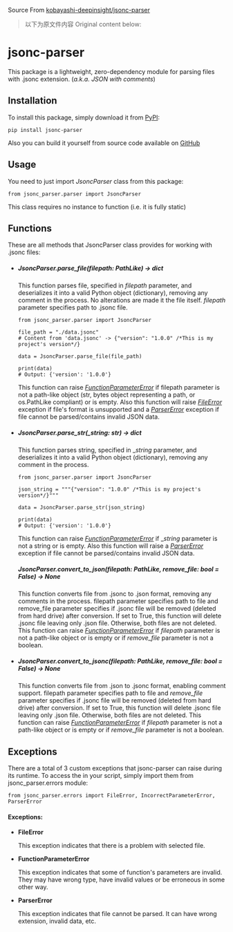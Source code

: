 Source From [kobayashi-deepinsight/jsonc-parser](https://github.com/kobayashi-deepinsight/jsonc-parser)

> 以下为原文件内容
> Original content below:

# jsonc-parser

This package is a lightweight, zero-dependency module for parsing files with .jsonc extension. (<i>a.k.a. JSON with comments</i>)

## Installation

To install this package, simply download it from [PyPI](https://pypi.org/project/jsonc-parser):

    pip install jsonc-parser

Also you can build it yourself from source code available on [GitHub](https://github.com/NickolaiBeloguzov/jsonc-parser)

## Usage

You need to just import _JsoncParser_ class from this package:

    from jsonc_parser.parser import JsoncParser

This class requires no instance to function (i.e. it is fully static)

## Functions

These are all methods that JsoncParser class provides for working with .jsonc files:

-   ##### JsoncParser.parse_file(filepath: PathLike) -> dict

    This function parses file, specified in _filepath_ parameter, and deserializes it into a valid Python object (dictionary), removing any comment in the process. No alterations are made it the file itself. _filepath_ parameter specifies path to .jsonc file.

        from jsonc_parser.parser import JsoncParser

        file_path = "./data.jsonc"
        # Content from 'data.jsonc' -> {"version": "1.0.0" /*This is my project's version*/}

        data = JsoncParser.parse_file(file_path)

        print(data)
        # Output: {'version': '1.0.0'}

    This function can raise _[FunctionParameterError](#exc-function-parameter-error)_ if filepath parameter is not a path-like object (str, bytes object representing a path, or os.PathLike compliant) or is empty. Also this function will raise _[FileError](#exc-file-error)_ exception if file's format is unsupported and a _[ParserError](#exc-parser-error)_ exception if file cannot be parsed/contains invalid JSON data.

-   ##### JsoncParser.parse_str(_string: str) -> dict

    This function parses string, specified in __string_ parameter, and deserializes it into a valid Python object (dictionary), removing any comment in the process.

        from jsonc_parser.parser import JsoncParser

        json_string = """{"version": "1.0.0" /*This is my project's version*/}"""

        data = JsoncParser.parse_str(json_string)

        print(data)
        # Output: {'version': '1.0.0'}

    This function can raise _[FunctionParameterError](#exc-function-parameter-error)_ if __string_ parameter is not a string or is empty. Also this function will raise a _[ParserError](#exc-parser-error)_ exception if file cannot be parsed/contains invalid JSON data.

    ##### JsoncParser.convert_to_json(filepath: PathLike, remove_file: bool = False) -> None
    This function converts file from .jsonc to .json format, removing any comments in the process. filepath parameter specifies path to file and remove_file parameter specifies if .jsonc file will be removed (deleted from hard drive) after conversion. If set to True, this function will delete .jsonc file leaving only .json file. Otherwise, both files are not deleted. This function can raise _[FunctionParameterError](#exc-function-parameter-error)_ if _filepath_ parameter is not a path-like object or is empty or if _remove_file_ parameter is not a boolean.

-   ##### JsoncParser.convert_to_jsonc(filepath: PathLike, remove_file: bool = False) -> None
    This function converts file from .json to .jsonc format, enabling comment support. filepath parameter specifies path to file and _remove_file_ parameter specifies if .jsonc file will be removed (deleted from hard drive) after conversion. If set to True, this function will delete .jsonc file leaving only .json file. Otherwise, both files are not deleted.
    This function can raise _[FunctionParameterError](#exc-function-parameter-error)_ if _filepath_ parameter is not a path-like object or is empty or if _remove_file_ parameter is not a boolean.

## Exceptions

There are a total of 3 custom exceptions that jsonc-parser can raise during its runtime. To access the in your script, simply import them from jsonc_parser.errors module:

    from jsonc_parser.errors import FileError, IncorrectParameterError, ParserError

#### Exceptions:

-   **FileError**
    <div id='exc-file-error'></div>
    This exception indicates that there is a problem with selected file.

-   **FunctionParameterError**
    <div id='exc-function-parameter-error'></div>
    This exception indicates that some of function's parameters are invalid. They may have wrong type, have invalid values or be erroneous in some other way.

-   **ParserError**
    <div id='exc-parser-error'></div>
    This exception indicates that file cannot be parsed. It can have wrong extension, invalid data, etc.
